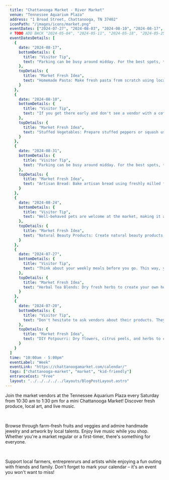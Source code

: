 ```yaml
---
  title: "Chattanooga Market - River Market"
  venue: "Tennessee Aquarium Plaza"
  address: "1 Broad Street, Chattanooga, TN 37402"
  iconPath: "/images/icons/market.png"
  eventDates: ["2024-07-27", "2024-08-03", "2024-08-10", "2024-08-17", "2024-08-24", "2024-08-31"]
  # TODO ADD BACK "2024-05-04", "2024-05-11", "2024-05-18", "2024-05-25", "2024-06-01", "2024-06-08", "2024-06-15", "2024-06-22", "2024-06-29", "2024-07-06", "2024-07-13", "2024-07-20", 
  eventDatesDetails: [
    {
      date: "2024-08-17", 
      bottomDetails: {
        title: "Visitor Tip", 
        text: "Parking can be busy around midday. For the best spots, try arriving right at the start of the market or closer to the end."
      },
      topDetails: {
        title: "Market Fresh Idea", 
        text: "Homemade Pasta: Make fresh pasta from scratch using local eggs and flour."
      }
    },
    {
      date: "2024-08-10", 
      bottomDetails: {
        title: "Visitor Tip", 
        text: "If you get there early and don't see a vendor with a coffee offering, there is a Starbucks very close by to help get your morning (or afternoon) going.",
      },
      topDetails: {
        title: "Market Fresh Idea", 
        text: "Stuffed Vegetables: Prepare stuffed peppers or squash using fresh vegetables and grains."
      }
    },
    {
      date: "2024-08-31", 
      bottomDetails: {
        title: "Visitor Tip", 
        text: "Parking can be busy around midday. For the best spots, try arriving right at the start of the market or closer to the end."
      },
      topDetails: {
        title: "Market Fresh Idea", 
        text: "Artisan Bread: Bake artisan bread using freshly milled flour and local ingredients."
      }
    },
    {
      date: "2024-08-24", 
      bottomDetails: {
        title: "Visitor Tip", 
        text: "Well-behaved pets are welcome at the market, making it a fun outing for the whole family, including furry friends."
      },
      topDetails: {
        title: "Market Fresh Idea", 
        text: "Natural Beauty Products: Create natural beauty products like face masks and scrubs using market ingredients."
      }
    },
    {
      date: "2024-07-27", 
      bottomDetails: {
        title: "Visitor Tip", 
        text: "Think about your weekly meals before you go. This way, you can plan your purchases and ensure your trip to the market is a success."
      },
      topDetails: {
        title: "Market Fresh Idea", 
        text: "Herbal Tea Blends: Dry fresh herbs to create your own herbal tea blends."
      }
    },
    {
      date: "2024-07-20", 
      bottomDetails: {
        title: "Visitor Tip", 
        text: "Don't hesitate to ask vendors about their products. They can offer great advice, cooking tips, and sometimes even samples."
      },
      topDetails: {
        title: "Market Fresh Idea", 
        text: "DIY Potpourri: Dry flowers, citrus peels, and herbs to create fragrant potpourri for your home."
      }
    }
  ]
  time: "10:00am - 5:00pm"
  eventLabel: "Week"
  eventLink: "https://chattanoogamarket.com/calendar/"
  tags: ["chattanooga-market", "market", "kid-friendly"]
  entranceCost: "Free"
  layout: "../../../../../layouts/BlogPostLayout.astro"
---
```



Join the market vendors at the Tennessee Aquarium Plaza every Saturday from 10:30 am to 1:30 pm for a mini Chattanooga Market! Discover fresh produce, local art, and live music.

<br>

Browse through farm-fresh fruits and veggies and admire handmade jewelry and artwork by local talents. Enjoy live music while you shop. Whether you're a market regular or a first-timer, there's something for everyone.

<br>

Support local farmers, entreprenrurs and artists while enjoying a fun outing with friends and family. Don't forget to mark your calendar – it's an event you won't want to miss!